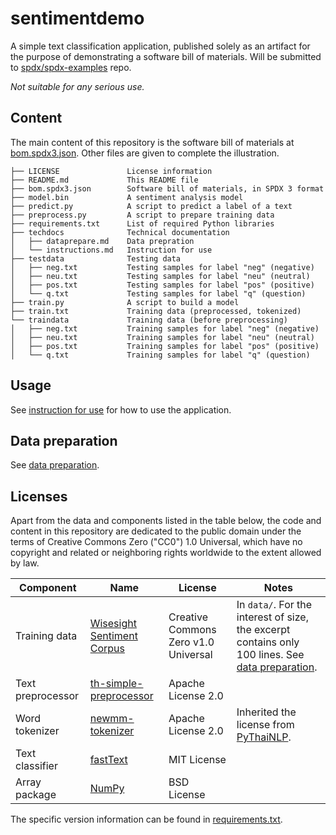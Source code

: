 # sentimentdemo

A simple text classification application, published solely as an artifact for
the purpose of demonstrating a software bill of materials.
Will be submitted to [spdx/spdx-examples](https://github.com/spdx/spdx-examples) repo.

*Not suitable for any serious use.*

## Content

The main content of this repository is the software bill of materials at
[bom.spdx3.json](./bom.spdx3.json).
Other files are given to complete the illustration.

```text
├── LICENSE               License information
├── README.md             This README file
├── bom.spdx3.json        Software bill of materials, in SPDX 3 format
├── model.bin             A sentiment analysis model
├── predict.py            A script to predict a label of a text
├── preprocess.py         A script to prepare training data
├── requirements.txt      List of required Python libraries
├── techdocs              Technical documentation
│   ├── dataprepare.md    Data prepration
│   └── instructions.md   Instruction for use
├── testdata              Testing data
│   ├── neg.txt           Testing samples for label "neg" (negative)
│   ├── neu.txt           Testing samples for label "neu" (neutral)
│   ├── pos.txt           Testing samples for label "pos" (positive)
│   └── q.txt             Testing samples for label "q" (question)
├── train.py              A script to build a model
├── train.txt             Training data (preprocessed, tokenized)
└── traindata             Training data (before preprocessing)
│   ├── neg.txt           Training samples for label "neg" (negative)
│   ├── neu.txt           Training samples for label "neu" (neutral)
│   ├── pos.txt           Training samples for label "pos" (positive)
│   └── q.txt             Training samples for label "q" (question)
```

## Usage

See [instruction for use](./techdocs/instructions.md) for how to use the
application.

## Data preparation

See [data preparation](./techdocs/dataprepare.md).

## Licenses

Apart from the data and components listed in the table below, the code and
content in this repository are dedicated to the public domain under the terms
of Creative Commons Zero ("CC0") 1.0 Universal, which have no copyright and
related or neighboring rights worldwide to the extent allowed by law.

| Component | Name | License | Notes |
| --------- | ---- | ------- | ----- |
| Training data | [Wisesight Sentiment Corpus](https://github.com/PyThaiNLP/wisesight-sentiment) | Creative Commons Zero v1.0 Universal | In `data/`. For the interest of size, the excerpt contains only 100 lines. See [data preparation](./techdocs/dataprepare.md). |
| Text preprocessor | [th-simple-preprocessor](https://pypi.org/project/th-simple-preprocessor/) |  Apache License 2.0 | |
| Word tokenizer | [newmm-tokenizer](https://pypi.org/project/newmm-tokenizer/) | Apache License 2.0 | Inherited the license from [PyThaiNLP](https://pypi.org/project/pythainlp/). |
| Text classifier | [fastText](https://pypi.org/project/fasttext/) | MIT License | |
| Array package | [NumPy](https://pypi.org/project/numpy/) | BSD License | |

 The specific version information can be found in
[requirements.txt](./requirements.txt).
